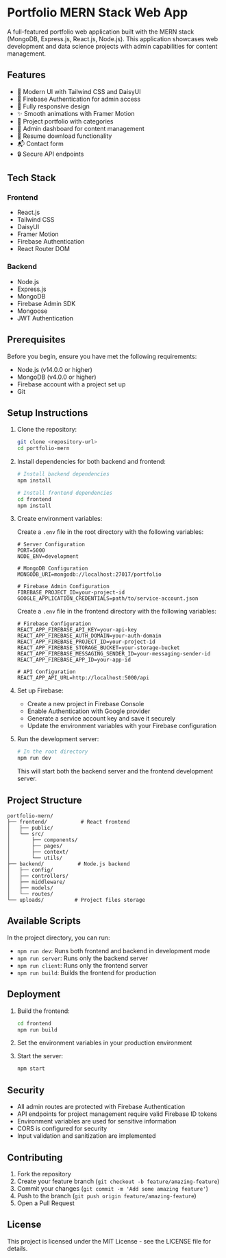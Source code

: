 # Portfolio MERN Stack Web App

A full-featured portfolio web application built with the MERN stack (MongoDB, Express.js, React.js, Node.js). This application showcases web development and data science projects with admin capabilities for content management.

## Features

- 🎨 Modern UI with Tailwind CSS and DaisyUI
- 🔐 Firebase Authentication for admin access
- 📱 Fully responsive design
- ✨ Smooth animations with Framer Motion
- 📂 Project portfolio with categories
- 📝 Admin dashboard for content management
- 📄 Resume download functionality
- 📬 Contact form
- 🔒 Secure API endpoints

## Tech Stack

### Frontend
- React.js
- Tailwind CSS
- DaisyUI
- Framer Motion
- Firebase Authentication
- React Router DOM

### Backend
- Node.js
- Express.js
- MongoDB
- Firebase Admin SDK
- Mongoose
- JWT Authentication

## Prerequisites

Before you begin, ensure you have met the following requirements:
* Node.js (v14.0.0 or higher)
* MongoDB (v4.0.0 or higher)
* Firebase account with a project set up
* Git

## Setup Instructions

1. Clone the repository:
   ```bash
   git clone <repository-url>
   cd portfolio-mern
   ```

2. Install dependencies for both backend and frontend:
   ```bash
   # Install backend dependencies
   npm install

   # Install frontend dependencies
   cd frontend
   npm install
   ```

3. Create environment variables:

   Create a `.env` file in the root directory with the following variables:
   ```
   # Server Configuration
   PORT=5000
   NODE_ENV=development

   # MongoDB Configuration
   MONGODB_URI=mongodb://localhost:27017/portfolio

   # Firebase Admin Configuration
   FIREBASE_PROJECT_ID=your-project-id
   GOOGLE_APPLICATION_CREDENTIALS=path/to/service-account.json
   ```

   Create a `.env` file in the frontend directory with the following variables:
   ```
   # Firebase Configuration
   REACT_APP_FIREBASE_API_KEY=your-api-key
   REACT_APP_FIREBASE_AUTH_DOMAIN=your-auth-domain
   REACT_APP_FIREBASE_PROJECT_ID=your-project-id
   REACT_APP_FIREBASE_STORAGE_BUCKET=your-storage-bucket
   REACT_APP_FIREBASE_MESSAGING_SENDER_ID=your-messaging-sender-id
   REACT_APP_FIREBASE_APP_ID=your-app-id

   # API Configuration
   REACT_APP_API_URL=http://localhost:5000/api
   ```

4. Set up Firebase:
   - Create a new project in Firebase Console
   - Enable Authentication with Google provider
   - Generate a service account key and save it securely
   - Update the environment variables with your Firebase configuration

5. Run the development server:
   ```bash
   # In the root directory
   npm run dev
   ```

   This will start both the backend server and the frontend development server.

## Project Structure

```
portfolio-mern/
├── frontend/           # React frontend
│   ├── public/
│   └── src/
│       ├── components/
│       ├── pages/
│       ├── context/
│       └── utils/
├── backend/           # Node.js backend
│   ├── config/
│   ├── controllers/
│   ├── middleware/
│   ├── models/
│   └── routes/
└── uploads/          # Project files storage
```

## Available Scripts

In the project directory, you can run:

- `npm run dev`: Runs both frontend and backend in development mode
- `npm run server`: Runs only the backend server
- `npm run client`: Runs only the frontend server
- `npm run build`: Builds the frontend for production

## Deployment

1. Build the frontend:
   ```bash
   cd frontend
   npm run build
   ```

2. Set the environment variables in your production environment

3. Start the server:
   ```bash
   npm start
   ```

## Security

- All admin routes are protected with Firebase Authentication
- API endpoints for project management require valid Firebase ID tokens
- Environment variables are used for sensitive information
- CORS is configured for security
- Input validation and sanitization are implemented

## Contributing

1. Fork the repository
2. Create your feature branch (`git checkout -b feature/amazing-feature`)
3. Commit your changes (`git commit -m 'Add some amazing feature'`)
4. Push to the branch (`git push origin feature/amazing-feature`)
5. Open a Pull Request

## License

This project is licensed under the MIT License - see the LICENSE file for details. 